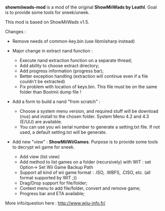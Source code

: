 **showmiiwads-mod** is a mod of the original **ShowMiiWads by Leathl**. Goal is to provide some tools for sneek/uneek.

This mod is based on ShowMiiWads v1.5.

Changes :

- Remove needs of common-key.bin (use libmiisharp instead)

- Major change in extract nand function :
  * Execute nand extraction function on a separate thread;
  * Add ability to choose extract directory;
  * Add progress information (progress bar);
  * Better exception handling (extraction will continue even if a file couldn't be extracted)
  * Fix problem with location of keys.bin. This file must be on the same folder than Bootmii dump file !
- Add a form to build a nand "from scratch" :
  * Choose a system menu version, and required stuff will be download (nus) and install to the chosen folder. System Menu 4.2 and 4.3 (E/U/J) are available.
  * You can use you wii serial number to generate a setting.txt file. If not used, a default setting.txt will be generate.
- Add new "view" : **ShowMiiWiiGames**. Purpose is to provide some tools to decrypt wii game for sneek.
  * Add view (list view)
  * Add method to list games on a folder (recursively) with WIT : set Option-> Set Wii Game Backup Path
  * Support all kind of wii game format : .ISO, .WBFS, .CISO, etc. (all format supported by WIT ;))
  * Drag/Drop support for file/folder;
  * Context menu to add file/folder, convert and remove game;
  * Progress bar and ETA available;

More info/question here : http://www.wiiu-info.fr/